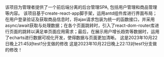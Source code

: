 该项目为管理者提供了一个前后端分离的后台管理SPA, 包括用户管理和商品管理等内容。
该项目基于create-react-app脚手架，运用antd组件库进行界面布局；在用户登录验证及获取商品信息时，将ajax请求包装为统一的函数接口，并采用async/await获取与处理数据；在各个页面跳转时，引入了react-dom-router库进行页面的跳转以满足单页面应用需求；最后，在展示用户增长趋势等数据时，运用了echarts进行数据可视化开发，使得数据与页面更加清晰。
这是2023年10月22日晚上21:45对test1分支做的修改
这是2023年10月22日晚上22:13对test1分支做的修改！
